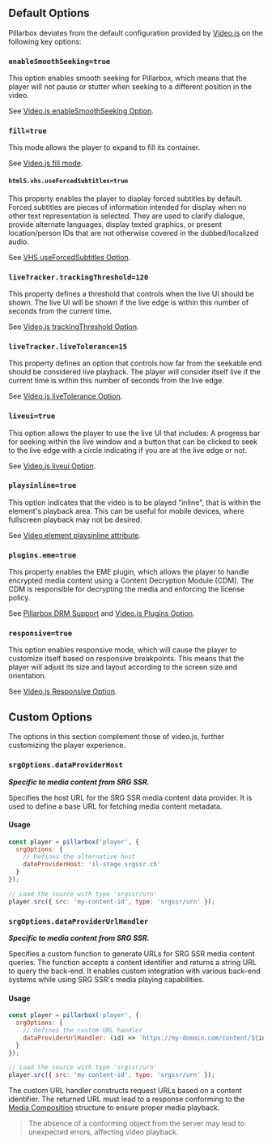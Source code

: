 ## Default Options

Pillarbox deviates from the default configuration provided
by [Video.js](https://videojs.com/guides/options/) on the following key options:

### `enableSmoothSeeking=true`

This option enables smooth seeking for Pillarbox, which means that the player will not pause or
stutter when seeking to a different position in the video.

See [Video.js enableSmoothSeeking Option](https://videojs.com/guides/options/#enablesmoothseeking).

### `fill=true`

This mode allows the player to expand to fill its container.

See [Video.js fill mode](https://videojs.com/guides/layout/#fill-mode).


#### `html5.vhs.useForcedSubtitles=true`

This property enables the player to display forced subtitles by default. Forced subtitles are pieces
of information intended for display when no other text representation is selected. They are used to
clarify dialogue, provide alternate languages, display texted graphics, or present location/person
IDs that are not otherwise covered in the dubbed/localized audio.

See [VHS useForcedSubtitles Option](https://github.com/videojs/http-streaming/blob/main/README.md#useforcedsubtitles).

### `liveTracker.trackingThreshold=120`

This property defines a threshold that controls when the live UI should be shown. The live UI will
be shown if the live edge is within this number of seconds from the current time.

See [Video.js trackingThreshold Option](https://videojs.com/guides/options/#livetrackertrackingthreshold).

### `liveTracker.liveTolerance=15`

This property defines an option that controls how far from the seekable end should be considered
live playback. The player will consider itself live if the current time is within this number of
seconds from the live edge.

See [Video.js liveTolerance Option](https://videojs.com/guides/options/#livetrackerlivetolerance).

### `liveui=true`

This option allows the player to use the live UI that includes: A progress bar for seeking within
the live window and a button that can be clicked to seek to the live edge with a circle indicating
if you are at the live edge or not.

See [Video.js liveui Option](https://videojs.com/guides/options/#liveui).

### `playsinline=true`

This option indicates that the video is to be played "inline", that is within the element's playback
area. This can be useful for mobile devices, where fullscreen playback may not be desired.

See [Video element playsinline attribute](https://developer.mozilla.org/en-US/docs/Web/HTML/Element/video#playsinline).

### `plugins.eme=true`

This property enables the EME plugin, which allows the player to handle encrypted media content
using a Content Decryption Module (CDM). The CDM is responsible for decrypting the media and
enforcing the license policy.

See [Pillarbox DRM Support](https://github.com/SRGSSR/pillarbox-web/wiki/Supported-Media-Types#drm-support)
and [Video.js Plugins Option](https://videojs.com/guides/options/#plugins).

### `responsive=true`

This option enables responsive mode, which will cause the player to customize itself based on
responsive breakpoints. This means that the player will adjust its size and layout according to the
screen size and orientation.

See [Video.js Responsive Option](https://videojs.com/guides/options/#responsive).

## Custom Options

The options in this section complement those of video.js, further customizing the player experience.

### `srgOptions.dataProviderHost`

***Specific to media content from SRG SSR.***

Specifies the host URL for the SRG SSR media content data provider. It is used to define a base URL
for fetching media content metadata.

#### Usage

```javascript
const player = pillarbox('player', {
  srgOptions: {
    // Defines the alternative host
    dataProviderHost: 'il-stage.srgssr.ch'
  }
});

// Load the source with type 'srgssr/urn'
player.src({ src: 'my-content-id', type: 'srgssr/urn' });
```

### `srgOptions.dataProviderUrlHandler`

***Specific to media content from SRG SSR.***

Specifies a custom function to generate URLs for SRG SSR media content queries. The function accepts
a content identifier and returns a string URL to query the back-end. It enables custom integration
with various back-end systems while using SRG SSR's media playing capabilities.

#### Usage

```javascript
const player = pillarbox('player', {
  srgOptions: {
    // Defines the custom URL handler
    dataProviderUrlHandler: (id) => `https://my-domain.com/content/${id}`
  }
});

// Load the source with type 'srgssr/urn'
player.src({ src: 'my-content-id', type: 'srgssr/urn' });
```

The custom URL handler constructs request URLs based on a content identifier. The returned URL must
lead to a response conforming to the [Media Composition](./MediaComposition.html) structure to
ensure proper media playback.

> The absence of a conforming object from the server may lead to unexpected errors, affecting video
> playback.
